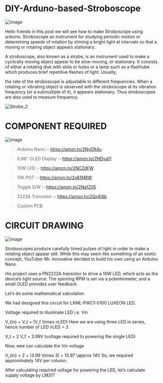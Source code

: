 # DIY-Arduno-based-Stroboscope

![image](https://user-images.githubusercontent.com/19898602/145040969-2d15bcf9-3bef-4045-8acd-17edc7089ab6.png)

Hello friends in this post we will see how to make Stroboscope using arduino.
Stroboscope an instrument for studying periodic motion or determining speeds of rotation by shining a bright light at intervals so that a moving or rotating object appears stationary.

A stroboscope, also known as a strobe, is an instrument used to make a cyclically moving object appear to be slow-moving, or stationary. It consists of either a rotating disk with slots or holes or a lamp such as a flashtube which produces brief repetitive flashes of light. Usually, 

the rate of the stroboscope is adjustable to different frequencies. When a rotating or vibrating object is observed with the stroboscope at its vibration frequency (or a submultiple of it), it appears stationary. Thus stroboscopes are also used to measure frequency.


![Strobe_2](https://user-images.githubusercontent.com/19898602/145041154-8db9d77a-5061-48f4-afe3-a47376fcd684.gif)


# COMPONENT REQUIRED 

![image](https://user-images.githubusercontent.com/19898602/145041591-7ab87c80-f4d2-455c-afd9-eb5466c76272.png)


> Arduino Nano :-  https://amzn.to/2NyDX4u

> 0.96" OLED Display :- https://amzn.to/2NDva11

> 10W LED :- https://amzn.to/2NCZdFW

> 10K POT :- https://amzn.to/2x81M8W

> Toggle S/W :- https://amzn.to/2NafZ05

> 2222A Transistor :- https://amzn.to/2QojE8b

> Custom PCB


# CIRCUIT DRAWING

![image](https://user-images.githubusercontent.com/19898602/145041996-145caf7c-a0f4-4c8e-83ac-9025ee22673a.png)


Stroboscopes produce carefully timed pulses of light in order to make a rotating object appear still. While this may seem like something of an exotic concept, YouTuber Mr. Innovative decided to build his own using an Arduino Nano.

His project uses a PN2222A transistor to drive a 10W LED, which acts as the device’s light source. The spinning RPM is set via a potentiometer, and a small OLED provides user feedback.

Let’s do some mathematical calculation

We had designed this circuit for LXML-PWC1-0100 LUXEON LED.

Voltage required to illuminate LED i.e. Vin

V_{in} = V_t + (V_f \times nLED)
Here we are using three LED in series, hence number of LED nLED = 3

V_t = 2
V_f = 3.99V (voltage required to powering the single LED)

Now, wee can calculate the Vin voltage

V_{in} = 2 + (3.99 \times 3) = 13.97 \approx 14V
So, we required approximately 14V per column.

After calculating required voltage for powering the LED, let’s calculate supply voltage by LM317


